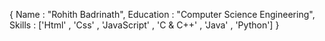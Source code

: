 {
  Name : "Rohith Badrinath",
  Education : "Computer Science Engineering",
  Skills : ['Html' , 'Css' , 'JavaScript' , 'C & C++' , 'Java' , 'Python']
}

